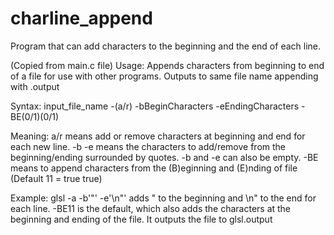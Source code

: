 # charline_append
Program that can add characters to the beginning and the end of each line.

(Copied from main.c file)
Usage: Appends characters from beginning to end of a file for use with other programs.
Outputs to same file name appending with .output

Syntax: input_file_name -(a/r) -bBeginCharacters -eEndingCharacters -BE(0/1)(0/1)

Meaning: a/r means add or remove characters at beginning and end for each new line.
-b -e means the characters to add/remove from the beginning/ending surrounded by quotes.
-b and -e can also be empty. -BE means to append characters from the (B)eginning and (E)nding of file (Default 11 = true true)

Example: glsl -a -b'"' -e'\n"' adds \" to the beginning and \n" to the end for each line.
-BE11 is the default, which also adds the characters at the beginning and ending of the file. It outputs the file to glsl.output
